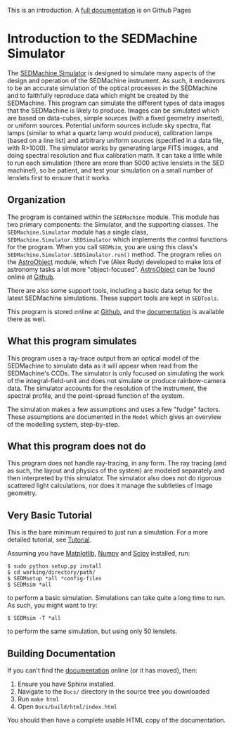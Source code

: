 This is an introduction. A [full documentation][Docs] is on Github Pages

# Introduction to the SEDMachine Simulator

The [SEDMachine Simulator][Docs] is designed to simulate many aspects of the design and operation of the SEDMachine instrument. As such, it endeavors to be an accurate simulation of the optical processes in the SEDMachine and to faithfully reproduce data which might be created by the SEDMachine. This program can simulate the different types of data images that the SEDMachine is likely to produce. Images can be simulated which are based on data-cubes, simple sources (with a fixed geometry inserted), or uniform sources. Potential uniform sources include sky spectra, flat lamps (similar to what a quartz lamp would produce), calibration lamps (based on a line list) and arbitrary uniform sources (specified in a data file, with R>1000). The simulator works by generating large FITS images, and doing spectral resolution and flux calibration math. It can take a little while to run each simulation (there are more than 5000 active lenslets in the SED machine!), so be patient, and test your simulation on a small number of lenslets first to ensure that it works.

## Organization

The program is contained within the `SEDMachine` module. This module has two primary components: the Simulator, and the supporting classes. The `SEDMachine.Simulator` module has a single class, `SEDMachine.Simulator.SEDSimulator` which implements the control functions for the program. When you call `SEDMsim`, you are using this class's `SEDMachine.Simulator.SEDSimulator.run()` method. The program relies on the [AstroObject][] module, which I've (Alex Rudy) developed to make lots of astronomy tasks a lot more "object-focused". [AstroObject][] can be found online at [Github][].

There are also some support tools, including a basic data setup for the latest SEDMachine simulations. These support tools are kept in `SEDTools`.

This program is stored online at [Github][Repo], and the [documentation][Docs] is available there as well.

## What this program simulates

This program uses a ray-trace output from an optical model of the SEDMachine to simulate data as it will appear when read from the SEDMachine's CCDs. The simulator is only focused on simulating the work of the integral-field-unit and does not simulate or produce rainbow-camera data. The simulator accounts for the resolution of the instrument, the spectral profile, and the point-spread function of the system.

The simulation makes a few assumptions and uses a few "fudge" factors. These assumptions are documented in the `Model` which gives an overview of the modelling system, step-by-step.

## What this program does not do

This program does not handle ray-tracing, in any form. The ray tracing (and as such, the layout and physics of the system) are modeled separately and then interpreted by this simulator. The simulator also does not do rigorous scattered light calculations, nor does it manage the subtleties of image geometry.

## Very Basic Tutorial

This is the bare minimum required to just run a simulation. For a more detailed tutorial, see [Tutorial][].

Assuming you have [Matplotlib][], [Numpy][] and [Scipy][] installed, run:
	
	$ sudo python setup.py install
	$ cd working/directory/path/
	$ SEDMsetup *all *config-files
	$ SEDMsim *all
	
to perform a basic simulation. Simulations can take quite a long time to run. As such, you might want to try:
	
	$ SEDMsim -T *all
	
to perform the same simulation, but using only 50 lenslets.

## Building Documentation

If you can't find the [documentation][Docs] online (or it has moved), then:

1. Ensure you have Sphinx installed.
2. Navigate to the `Docs/` directory in the source tree you downloaded
3. Run `make html`
4. Open `Docs/build/html/index.html`

You should then have a complete usable HTML copy of the documentation.

[Tutorial]: http://alexrudy.github.com/SEDMachine-Simulator/
[Repo]: http://github.com/alexrudy/SEDMachine-Simulator/
[Docs]: http://alexrudy.github.com/SEDMachine-Simulator/
[Matplotlib]: http://matplotlib.sourceforge.net/
[Numpy]: http://numpy.scipy.org/
[Scipy]: http://scipy.org/
[MacPorts]: http://macports.org/
[AstroObject]: http://github.com/alexrudy/AstroObject/
[GitHub]: http://github.com/alexrudy/AstroObject/
